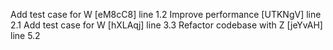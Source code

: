 Add test case for W [eM8cC8] line 1.2
Improve performance [UTKNgV] line 2.1
Add test case for W [hXLAqj] line 3.3
Refactor codebase with Z [jeYvAH] line 5.2
